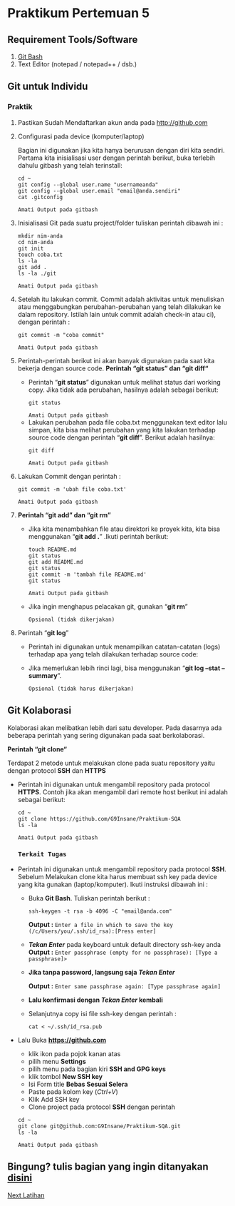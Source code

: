 # Praktikum Pertemuan 5

## Requirement Tools/Software
1. [Git Bash](https://git-scm.com/downloads)
2. Text Editor (notepad / notepad++ / dsb.)

## Git untuk Individu

### Praktik
1. Pastikan Sudah Mendaftarkan akun anda pada http://github.com
2. Configurasi pada device (komputer/laptop)

    Bagian ini digunakan jika kita hanya berurusan dengan diri kita sendiri. Pertama kita inisialisasi user dengan perintah berikut, buka terlebih dahulu gitbash yang telah terinstall:
    ```
    cd ~
    git config --global user.name "usernameanda"
    git config --global user.email "email@anda.sendiri"
    cat .gitconfig
    ```
    `Amati Output pada gitbash`
3. Inisialisasi Git pada suatu project/folder tuliskan perintah dibawah ini :
   
    ```
    mkdir nim-anda
    cd nim-anda
    git init
    touch coba.txt
    ls -la
    git add .
    ls -la ./git
    ```
    `Amati Output pada gitbash`
4. Setelah itu lakukan commit. Commit adalah aktivitas untuk menuliskan atau menggabungkan perubahan-perubahan yang telah dilakukan ke dalam repository. Istilah lain untuk commit adalah check-in atau ci), dengan perintah :
   
    ```
    git commit -m "coba commit"
    ```
    `Amati Output pada gitbash`
5. Perintah-perintah berikut ini akan banyak digunakan pada saat kita bekerja dengan source code. **Perintah “git status” dan “git diff“**

    - Perintah “**git status**” digunakan untuk melihat status dari working copy. Jika tidak ada perubahan, hasilnya adalah sebagai berikut:
        ```
        git status
        ```
        `Amati Output pada gitbash`
    - Lakukan perubahan pada file coba.txt menggunakan text editor lalu simpan, kita bisa melihat perubahan yang kita lakukan terhadap source code dengan perintah “**git diff**”. Berikut adalah hasilnya:
        ```
        git diff
        ```
        `Amati Output pada gitbash`
6. Lakukan Commit dengan perintah :
   ```
   git commit -m 'ubah file coba.txt'
   ```
   `Amati Output pada gitbash`
7. **Perintah “git add” dan “git rm”** 
   - Jika kita menambahkan file atau direktori ke proyek kita, kita bisa menggunakan “**git add .**” .Ikuti perintah berikut:
        ```
        touch README.md
        git status
        git add README.md
        git status
        git commit -m 'tambah file README.md'
        git status
        ```
        `Amati Output pada gitbash`
   - Jika ingin menghapus pelacakan git, gunakan “**git rm**”

        `Opsional (tidak dikerjakan)`

8. Perintah “**git log**”

   - Perintah ini digunakan untuk menampilkan catatan-catatan (logs) terhadap apa yang telah dilakukan terhadap source code:
   - Jika memerlukan lebih rinci lagi, bisa menggunakan “**git log –stat –summary**”.
  
        `Opsional (tidak harus dikerjakan)`

## Git Kolaborasi
Kolaborasi akan melibatkan lebih dari satu developer. Pada dasarnya ada beberapa
perintah yang sering digunakan pada saat berkolaborasi.

**Perintah “git clone“** 

Terdapat 2 metode untuk melakukan clone pada suatu repository yaitu dengan protocol **SSH** dan **HTTPS**
- Perintah ini digunakan untuk mengambil repository pada protocol **HTTPS**. Contoh jika akan mengambil dari remote host berikut ini adalah sebagai berikut:

    ```
    cd ~
    git clone https://github.com/G9Insane/Praktikum-SQA
    ls -la
    ```
    `Amati Output pada gitbash`

    ### **`Terkait Tugas`**

- Perintah ini digunakan untuk mengambil repository pada protocol **SSH**. 
Sebelum Melakukan clone kita harus membuat ssh key pada device yang kita gunakan (laptop/komputer). Ikuti instruksi dibawah ini :
    - Buka **Git Bash**. Tuliskan perintah berikut :
        ```
        ssh-keygen -t rsa -b 4096 -C "email@anda.com"
        ```
        **Output :**
        `Enter a file in which to save the key (/c/Users/you/.ssh/id_rsa):[Press enter]`
    - ***Tekan Enter*** pada keyboard untuk default directory ssh-key anda
      **Output :**
      `Enter passphrase (empty for no passphrase): [Type a passphrase]>`

  - **Jika tanpa password, langsung saja *Tekan Enter***
  
    **Output :**
    `Enter same passphrase again: [Type passphrase again]`

  - **Lalu konfirmasi dengan *Tekan Enter* kembali**
  - Selanjutnya copy isi file ssh-key dengan perintah :
    ```
    cat < ~/.ssh/id_rsa.pub
    ```
- Lalu Buka **https://github.com**
    - klik ikon pada pojok kanan atas
    - pilih menu **Settings**
    - pilih menu pada bagian kiri **SSH and GPG keys**
    - klik tombol **New SSH key**
    - Isi Form title **Bebas Sesuai Selera**
    - Paste pada kolom key (*Ctrl+V*)
    - Klik Add SSH key
    - Clone project pada protocol **SSH** dengan perintah

    ```
    cd ~
    git clone git@github.com:G9Insane/Praktikum-SQA.git
    ls -la
    ```
    `Amati Output pada gitbash`
## **Bingung?** tulis bagian yang ingin ditanyakan  [disini](https://github.com/G9Insane/Praktikum-SQA/issues/new)
[Next Latihan](https://github.com/G9Insane/Praktikum-SQA/tree/master/Pertemuan-5/Latihan-5.md)